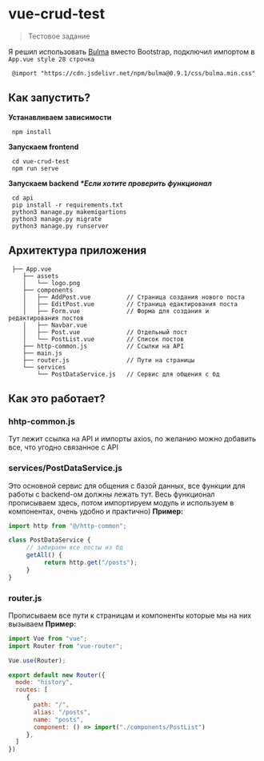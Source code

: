 # vue-crud-test
> Тестовое задание

Я решил использовать [Bulma](https://bulma.io) вместо Bootstrap, подключил импортом в `App.vue style 28 строчка`

     @import "https://cdn.jsdelivr.net/npm/bulma@0.9.1/css/bulma.min.css"

## Как запустить?
**Устанавливаем зависимости**

     npm install      
**Запускаем frontend**

     cd vue-crud-test
     npm run serve
**Запускаем backend _*Если хотите проверить функционал_**

     cd api
     pip install -r requirements.txt
     python3 manage.py makemigartions
     python3 manage.py migrate
     python3 manage.py runserver


## Архитектура приложения
```
 ├── App.vue
    ├── assets                 
    │   └── logo.png
    ├── components               
    │   ├── AddPost.vue          // Страница создания нового поста
    │   ├── EditPost.vue         // Страница едактирования поста
    │   ├── Form.vue             // Форма для создания и редактирования постов
    │   ├── Navbar.vue
    │   ├── Post.vue             // Отдельный пост
    │   └── PostList.vue         // Список постов
    ├── http-common.js           // Ссылки на API
    ├── main.js
    ├── router.js                // Пути на страницы
    └── services
        └── PostDataService.js   // Сервис для общения с бд
```

## Как это работает? 

### hhtp-common.js
Тут лежит ссылка на API и импорты axios, по желанию можно добавить все, что угодно связанное с API

### services/PostDataService.js
Это основной сервис для общения с базой данных, все функции для работы с backend-ом должны лежать тут.
Весь функционал прописываем здесь, потом импортируем модуль и используем в компонентах, очень удобно и практично)
**Пример:**
```javascript
import http from "@/http-common";

class PostDataService {
     // забираем все посты из бд
     getAll() {
          return http.get("/posts");
     }
}
```
### router.js
Прописываем все пути к страницам и компоненты которые мы на них вызываем
**Пример:**
```javascript
import Vue from "vue";
import Router from "vue-router";

Vue.use(Router);

export default new Router({
  mode: "history",
  routes: [
     {
       path: "/",
       alias: "/posts",
       name: "posts",
       component: () => import("./components/PostList")
     },
  ]
})
```

